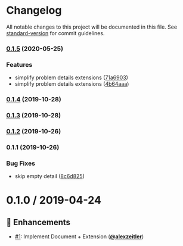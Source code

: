 # Changelog

All notable changes to this project will be documented in this file. See [standard-version](https://github.com/conventional-changelog/standard-version) for commit guidelines.

### [0.1.5](https://github.com/PDMLab/http-problem-details/compare/v0.1.4...v0.1.5) (2020-05-25)


### Features

* simplify problem details extensions ([71a6903](https://github.com/PDMLab/http-problem-details/commit/71a6903da31d510f5a7d075ef3a96b70f312b4df))
* simplify problem details extensions ([4b64aaa](https://github.com/PDMLab/http-problem-details/commit/4b64aaa1457b351cf12f6b32ec8fdb6d22be77be))

### [0.1.4](https://github.com/PDMLab/http-problem-details/compare/v0.1.3...v0.1.4) (2019-10-28)

### [0.1.3](https://github.com/PDMLab/http-problem-details/compare/v0.1.2...v0.1.3) (2019-10-28)

### [0.1.2](https://github.com/PDMLab/http-problem-details/compare/v0.1.1...v0.1.2) (2019-10-26)

### 0.1.1 (2019-10-26)


### Bug Fixes

* skip empty detail ([8c6d825](https://github.com/PDMLab/http-problem-details/commit/8c6d825327310a1acb271fafa83105860b92a951))

# 0.1.0 / 2019-04-24

## :tada: Enhancements

- [#1](https://github.com/pdmlab/http-problem-details/issues/1): Implement Document + Extension ([**@alexzeitler**](https://github.com/alexzeitler))
